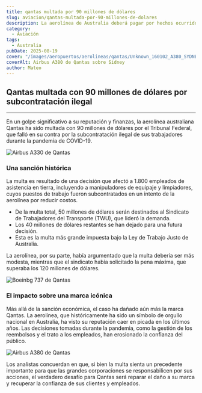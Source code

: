 ```yaml
---
title: qantas multada por 90 millones de dólares
slug: aviacion/qantas-multada-por-90-millones-de-dolares
description: La aerolínea de Australia deberá pagar por hechos ocurridos durante la pandemia.
category:
  - Aviación
tags:
  - Australia
pubDate: 2025-08-19
cover: "/images/aeropuertos/aerolineas/qantas/Unknown_160102_A380_SYDNEY-HARBOUR-1200x790.jpg"
coverAlt: Airbus A380 de Qantas sobre Sidney
author: Mateo
---
```


## Qantas multada con 90 millones de dólares por subcontratación ilegal

***

En un golpe significativo a su reputación y finanzas, la aerolínea australiana Qantas ha sido multada con 90 millones de dólares por el Tribunal Federal, que falló en su contra por la subcontratación ilegal de sus trabajadores durante la pandemia de COVID-19.

![Airbus A330 de Qantas](/images/aeropuertos/aerolineas/qantas/Qantas_151113_2465-1200x743.jpg)

### Una sanción histórica

La multa es resultado de una decisión que afectó a 1.800 empleados de asistencia en tierra, incluyendo a manipuladores de equipaje y limpiadores, cuyos puestos de trabajo fueron subcontratados en un intento de la aerolínea por reducir costos.

* De la multa total, 50 millones de dólares serán destinados al Sindicato de Trabajadores del Transporte (TWU), que lideró la demanda.
* Los 40 millones de dólares restantes se han dejado para una futura decisión.
* Esta es la multa más grande impuesta bajo la Ley de Trabajo Justo de Australia.

La aerolínea, por su parte, había argumentado que la multa debería ser más modesta, mientras que el sindicato había solicitado la pena máxima, que superaba los 120 millones de dólares.

![Boeinbg 737 de Qantas](/images/aeropuertos/aerolineas/qantas/Qantas_151116_8035-1200x800.jpg)

### El impacto sobre una marca icónica

Más allá de la sanción económica, el caso ha dañado aún más la marca Qantas. La aerolínea, que históricamente ha sido un símbolo de orgullo nacional en Australia, ha visto su reputación caer en picada en los últimos años. Las decisiones tomadas durante la pandemia, como la gestión de los reembolsos y el trato a los empleados, han erosionado la confianza del público.

![Airbus A380 de Qantas](/images/aeropuertos/aerolineas/qantas/Qantas_140624_7864-1200x632.jpg)

Los analistas concuerdan en que, si bien la multa sienta un precedente importante para que las grandes corporaciones se responsabilicen por sus acciones, el verdadero desafío para Qantas será reparar el daño a su marca y recuperar la confianza de sus clientes y empleados.
